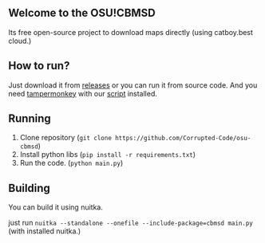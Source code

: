 ## Welcome to the OSU!CBMSD
Its free open-source project to download maps directly (using catboy.best cloud.)

## How to run?
Just download it from [releases](https://github.com/Corrupted-Code/osu-cbmsd/releases) or you can run it from source code.
And you need [tampermonkey](https://www.tampermonkey.net/) with our [script](https://github.com/Corrupted-Code/osu-cbmsd/raw/refs/heads/main/cbmsd.user.js) installed.

## Running
1. Clone repository (``git clone https://github.com/Corrupted-Code/osu-cbmsd``)
2. Install python libs (``pip install -r requirements.txt``)
3. Run the code. (``python main.py``)

## Building
You can build it using nuitka.

just run ``nuitka --standalone --onefile --include-package=cbmsd main.py`` (with installed nuitka.)